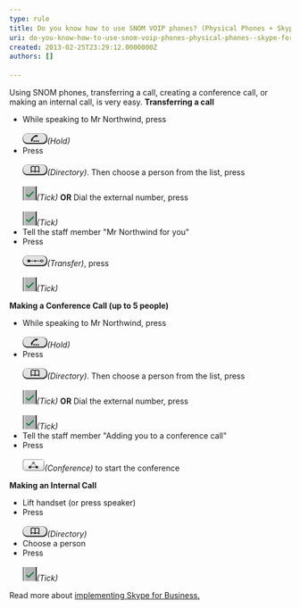 ```yaml
---
type: rule
title: Do you know how to use SNOM VOIP phones? (Physical Phones + Skype for Business)
uri: do-you-know-how-to-use-snom-voip-phones-physical-phones--skype-for-business
created: 2013-02-25T23:29:12.0000000Z
authors: []

---
```


Using SNOM phones, transferring a call, creating a conference call, or making an internal call, is very easy.
 **Transferring a call**

- While speaking to Mr Northwind, press <br>         
![](Hold.png)*(Hold)*
- Press <br>         
![](Directory.png)*(Directory)*. Then choose a person from the list, press <br>         
![](Tick.png)*(Tick)*
**OR**
 Dial the external number, press <br>         
![](Tick.png)*(Tick)*
- Tell the staff member "Mr Northwind for you"
- Press <br>         
![](Transfer.png)*(Transfer)*, press <br>         
![](Tick.png)*(Tick)*




**Making a Conference Call (up to 5 people)**

- While speaking to Mr Northwind, press <br>         
![](Hold.png)*(Hold)*
- Press <br>         
![](Directory.png)*(Directory)*. Then choose a person from the list, press <br>         
![](Tick.png)*(Tick)*
**OR**
 Dial the external number, press <br>         
![](Tick.png)*(Tick)*
- Tell the staff member "Adding you to a conference call"
- Press <br>         
![](Conference.png)*(Conference)* to start the conference




**Making an Internal Call**

- Lift handset (or press speaker)
- Press <br>         
![](Directory.png)*(Directory)*
- Choose a person
- Press <br>         
![](Tick.png)*(Tick)*



Read more about     [implementing Skype for Business.](http://www.ssw.com.au/ssw/Consulting/Lync.aspx)
